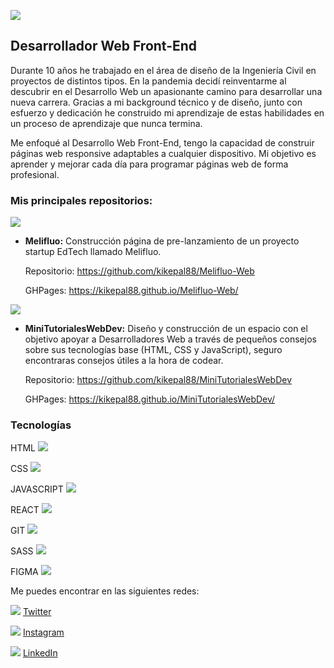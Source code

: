 ![](https://firebasestorage.googleapis.com/v0/b/base-de-imagenes-proyectos.appspot.com/o/Logokike.png?alt=media&token=a00a0fa3-d00d-4a98-b590-b6a853cabff1)

## Desarrollador Web Front-End

Durante 10 años he trabajado en el área de diseño de la Ingeniería Civil en proyectos de distintos tipos. En la pandemia decidí reinventarme al descubrir en el Desarrollo Web un apasionante camino para desarrollar una nueva carrera. Gracias a mi background técnico y de diseño, junto con esfuerzo y dedicación he construido mi aprendizaje de estas habilidades en un proceso de aprendizaje que nunca termina.

Me enfoqué al Desarrollo Web Front-End, tengo la capacidad de construir páginas web responsive adaptables a cualquier dispositivo. Mi objetivo es aprender y mejorar cada día para programar páginas web de forma profesional.

### Mis principales repositorios:

![](https://firebasestorage.googleapis.com/v0/b/base-de-imagenes-proyectos.appspot.com/o/LogoMelifluo.png?alt=media&token=ef385cb5-279a-48d1-82aa-ddf6ce06d71b)

- **Melifluo:** Construcción página de pre-lanzamiento de un proyecto startup EdTech llamado Melifluo.

	Repositorio: https://github.com/kikepal88/Melifluo-Web

	GHPages: https://kikepal88.github.io/Melifluo-Web/

![](https://firebasestorage.googleapis.com/v0/b/base-de-imagenes-proyectos.appspot.com/o/LogoMTWD_blanco.png?alt=media&token=09044166-5f14-4699-b77a-b107e372d885)

- **MiniTutorialesWebDev:** Diseño y construcción de un espacio con el objetivo apoyar a Desarrolladores Web a través de pequeños consejos sobre sus tecnologías base (HTML, CSS y JavaScript), seguro encontraras consejos útiles a la hora de codear.

	Repositorio: https://github.com/kikepal88/MiniTutorialesWebDev

	GHPages: https://kikepal88.github.io/MiniTutorialesWebDev/

### Tecnologías

HTML ![](https://firebasestorage.googleapis.com/v0/b/base-de-imagenes-proyectos.appspot.com/o/html.svg?alt=media&token=7e0f50c6-e237-4bb4-aec9-a11303e3a904)

CSS ![](https://firebasestorage.googleapis.com/v0/b/base-de-imagenes-proyectos.appspot.com/o/css.svg?alt=media&token=5025a0a1-e6bd-41aa-a7a4-9571658384a2)

JAVASCRIPT ![](https://firebasestorage.googleapis.com/v0/b/base-de-imagenes-proyectos.appspot.com/o/javascript.svg?alt=media&token=79fc4000-ddc8-437a-8bdc-f48b0e321f3c)

REACT ![](https://firebasestorage.googleapis.com/v0/b/base-de-imagenes-proyectos.appspot.com/o/react.svg?alt=media&token=86af7011-2848-41e7-ae2f-8105b8d171c0)

GIT ![](https://firebasestorage.googleapis.com/v0/b/base-de-imagenes-proyectos.appspot.com/o/git.svg?alt=media&token=f7454f15-7643-474e-b5f3-e8ad117ba952)

SASS ![](https://firebasestorage.googleapis.com/v0/b/base-de-imagenes-proyectos.appspot.com/o/sass.svg?alt=media&token=cd3f50c6-cbd4-45cc-b167-c6e98bc99396)

FIGMA ![](https://firebasestorage.googleapis.com/v0/b/base-de-imagenes-proyectos.appspot.com/o/figma.svg?alt=media&token=cbdd60c7-1563-49eb-b445-6db298aadd13)

Me puedes encontrar en las siguientes redes:

![](https://firebasestorage.googleapis.com/v0/b/base-de-imagenes-proyectos.appspot.com/o/twitter_naranja.svg?alt=media&token=e6eded34-ec9a-41ac-83a6-c0021e923b9f) [Twitter](https://twitter.com/kikepal88)

![](https://firebasestorage.googleapis.com/v0/b/base-de-imagenes-proyectos.appspot.com/o/instagram_naranja.svg?alt=media&token=8571d3e4-5a53-4875-af06-00ebcedbabe6) [Instagram](https://www.instagram.com/kikepal88/?hl=es-la)

![](https://firebasestorage.googleapis.com/v0/b/base-de-imagenes-proyectos.appspot.com/o/linkedin_naranja.svg?alt=media&token=544cec5d-e179-4247-9c15-fe766ca2eec4) [LinkedIn](https://www.linkedin.com/in/omarpal/)

